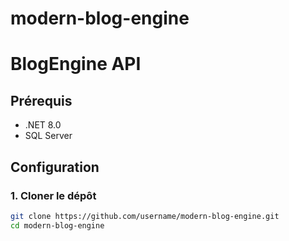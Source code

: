 # modern-blog-engine

# BlogEngine API

## Prérequis

- .NET 8.0
- SQL Server

## Configuration

### 1. Cloner le dépôt

```bash
git clone https://github.com/username/modern-blog-engine.git
cd modern-blog-engine
```
